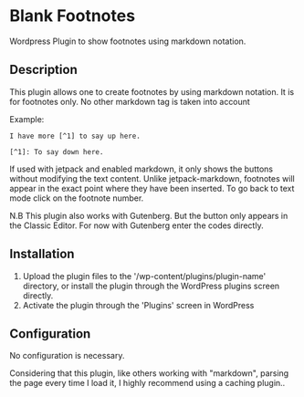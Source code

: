 # Blank Footnotes

Wordpress Plugin to show footnotes using markdown notation.

## Description 

This plugin allows one to create footnotes by using markdown notation.
It is for footnotes only. No other markdown tag is taken into account

Example:

    I have more [^1] to say up here.

    [^1]: To say down here.

If used with jetpack and enabled markdown, it only shows the buttons without modifying the text content.
Unlike jetpack-markdown, footnotes will appear in the exact point where they have been inserted. To go back to text mode click on the footnote number.

N.B
This plugin also works with Gutenberg. But the button only appears in the Classic Editor.
For now with Gutenberg enter the codes directly.

## Installation

1. Upload the plugin files to the '/wp-content/plugins/plugin-name' directory, or install the plugin through the WordPress plugins screen directly.
2. Activate the plugin through the 'Plugins' screen in WordPress

## Configuration

No configuration is necessary.

Considering that this plugin, like others working with "markdown", parsing the page every time I load it, I highly recommend using a caching plugin..
